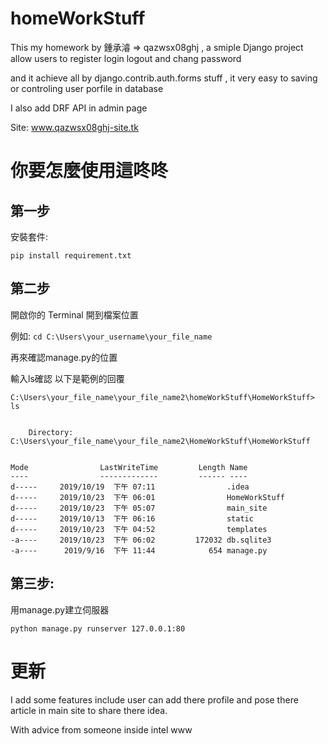 # homeWorkStuff

This my homework by 鍾承濬 => qazwsx08ghj , a smiple Django project allow users to register login logout and chang password

and it achieve all by django.contrib.auth.forms stuff , it very easy to saving or controling user porfile in database

I also add DRF API in admin page

Site: www.qazwsx08ghj-site.tk



# 你要怎麼使用這咚咚

## 第一步

安裝套件:

```pip install requirement.txt```


## 第二步

開啟你的 Terminal 開到檔案位置

例如:
```cd C:\Users\your_username\your_file_name```

再來確認manage.py的位置

輸入ls確認
以下是範例的回覆
```ls 
C:\Users\your_file_name\your_file_name2\homeWorkStuff\HomeWorkStuff> ls


    Directory: C:\Users\your_file_name\your_file_name2\HomeWorkStuff\HomeWorkStuff


Mode                LastWriteTime         Length Name
----                -------------         ------ ----
d-----     2019/10/19  下午 07:11                .idea
d-----     2019/10/23  下午 06:01                HomeWorkStuff
d-----     2019/10/23  下午 05:07                main_site
d-----     2019/10/13  下午 06:16                static
d-----     2019/10/23  下午 04:52                templates
-a----     2019/10/23  下午 06:02         172032 db.sqlite3
-a----      2019/9/16  下午 11:44            654 manage.py
```


## 第三步:

用manage.py建立伺服器

```python manage.py runserver 127.0.0.1:80```


# 更新
I add some features include user can add there profile and pose there article in main site to share there idea.


With advice from someone inside intel www
